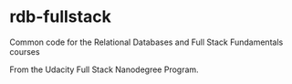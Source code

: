 rdb-fullstack
=============

Common code for the Relational Databases and Full Stack Fundamentals courses

From the Udacity Full Stack Nanodegree Program.